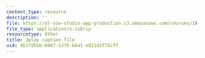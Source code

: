 ```yaml
---
content_type: resource
description: ''
file: https://ol-ocw-studio-app-production.s3.amazonaws.com/courses/18-01sc-single-variable-calculus-fall-2010/9b1fd5bb60675376b6a1e911d1f75cff_ShGBRUx2ub8.vtt
file_type: application/x-subrip
resourcetype: Other
title: 3play caption file
uid: 9b1fd5bb-6067-5376-b6a1-e911d1f75cff
---
```

